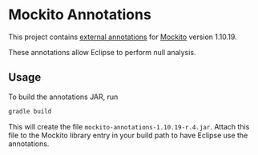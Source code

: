 # Mockito Annotations

This project contains [external annotations](https://wiki.eclipse.org/JDT_Core/Null_Analysis/External_Annotations) for
[Mockito](http://site.mockito.org/) version 1.10.19.

These annotations allow Eclipse to perform null analysis.

## Usage

To build the annotations JAR, run

```bash
gradle build
```

This will create the file `mockito-annotations-1.10.19-r.4.jar`. Attach this file to the
Mockito library entry in your build path to have Eclipse use the annotations.